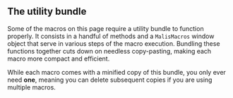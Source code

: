## The utility bundle ##

Some of the macros on this page require a utility bundle to function properly.
It consists in a handful of methods and a `MalisMacros` window object that serve in various steps of the macro execution.
Bundling these functions together cuts down on needless copy-pasting, making each macro more compact and efficient.

While each macro comes with a minified copy of this bundle, you only ever need <b>one</b>, meaning you can delete subsequent copies if you are using multiple macros.

